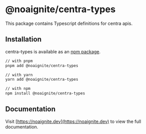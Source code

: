 # @noaignite/centra-types

This package contains Typescript definitions for centra apis.

## Installation

centra-types is available as an [npm package](https://www.npmjs.com/package/@noaignite/centra-types).

```sh
// with pnpm
pnpm add @noaignite/centra-types

// with yarn
yarn add @noaignite/centra-types

// with npm
npm install @noaignite/centra-types
```

## Documentation

Visit [https://noaignite.dev](https://noaignite.dev) to view the full documentation.
